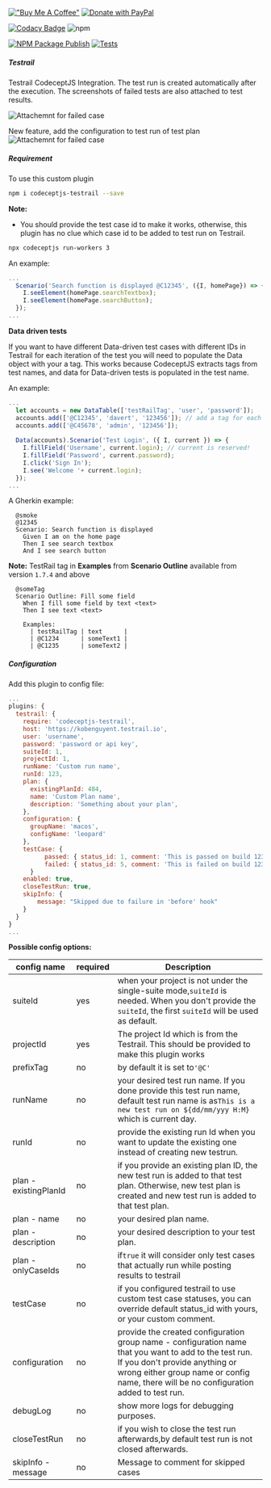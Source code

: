 [!["Buy Me A Coffee"](https://www.buymeacoffee.com/assets/img/custom_images/orange_img.png)](https://www.buymeacoffee.com/peternguyew)
[![Donate with PayPal](https://img.shields.io/badge/Donate-PayPal-blue.svg)](https://paypal.me/peternguyentr?country.x=DE&locale.x=en_US)

[![Codacy Badge](https://api.codacy.com/project/badge/Grade/e935df05fa244cf1bf435c3f59a66fe4)](https://www.codacy.com/manual/PeterNgTr/codeceptjs-testrail?utm_source=github.com&utm_medium=referral&utm_content=PeterNgTr/codeceptjs-testrail&utm_campaign=Badge_Grade)
![npm](https://img.shields.io/npm/v/codeceptjs-testrail?color=light%20green) 

[![NPM Package Publish](https://github.com/kobenguyent/codeceptjs-testrail/actions/workflows/npm-publish.yml/badge.svg)](https://github.com/kobenguyent/codeceptjs-testrail/actions/workflows/npm-publish.yml)
[![Tests](https://github.com/kobenguyent/codeceptjs-testrail/actions/workflows/run-tests.yml/badge.svg)](https://github.com/kobenguyent/codeceptjs-testrail/actions/workflows/run-tests.yml)


##### Testrail

Testrail CodeceptJS Integration. The test run is created automatically after the execution. The screenshots of failed tests are also attached to test results.

![Attachemnt for failed case](http://g.recordit.co/ajaa2QRlnW.gif)

New feature, add the configuration to test run of test plan
![Attachemnt for failed case](http://g.recordit.co/uQLvQUq7cT.gif)

##### Requirement

To use this custom plugin

```sh
npm i codeceptjs-testrail --save
```

**Note:**

- You should provide the test case id to make it works, otherwise, this plugin has no clue which case id to be added to test run on Testrail.

```sh
npx codeceptjs run-workers 3
```

An example:

```js
...
  Scenario('Search function is displayed @C12345', ({I, homePage}) => {
    I.seeElement(homePage.searchTextbox);
    I.seeElement(homePage.searchButton);
  });
...
```

**Data driven tests**

If you want to have different Data-driven test cases with different IDs in Testrail for each iteration of the test you will need to populate the Data object with your a tag. This works because CodeceptJS extracts tags from test names, and data for Data-driven tests is populated in the test name.

An example:

```js
...
  let accounts = new DataTable(['testRailTag', 'user', 'password']);
  accounts.add(['@C12345', 'davert', '123456']); // add a tag for each user along with their test data
  accounts.add(['@C45678', 'admin', '123456']);
  
  Data(accounts).Scenario('Test Login', ({ I, current }) => {
    I.fillField('Username', current.login); // current is reserved!
    I.fillField('Password', current.password);
    I.click('Sign In');
    I.see('Welcome '+ current.login);
  });
...
```

A Gherkin example:

```gherkin
  @smoke
  @12345
  Scenario: Search function is displayed
    Given I am on the home page
    Then I see search textbox
    And I see search button
```

**Note:**
TestRail tag in **Examples** from **Scenario Outline** available from version `1.7.4` and above

```gherkin
  @someTag
  Scenario Outline: Fill some field
    When I fill some field by text <text>
    Then I see text <text>
  
    Examples:
      | testRailTag | text      |
      | @C1234      | someText1 |
      | @C1235      | someText2 |
```

##### Configuration

Add this plugin to config file:

```js
...
plugins: {
  testrail: {
    require: 'codeceptjs-testrail',
    host: 'https://kobenguyent.testrail.io',
    user: 'username',
    password: 'password or api key',
    suiteId: 1,
    projectId: 1,
    runName: 'Custom run name',
    runId: 123,
    plan: {
      existingPlanId: 484,
      name: 'Custom Plan name',
      description: 'Something about your plan',
    },
    configuration: {
      groupName: 'macos',
      configName: 'leopard'
    },
    testCase: {
		  passed: { status_id: 1, comment: 'This is passed on build 123' },
		  failed: { status_id: 5, comment: 'This is failed on build 123' },
	  }
    enabled: true,
    closeTestRun: true,
    skipInfo: {
		message: "Skipped due to failure in 'before' hook"
    }
  }
}
...
```

**Possible config options:**


| config name           | required | Description                                                                                                                                                                                                                        |
| ----------------------- | ---------- | ------------------------------------------------------------------------------------------------------------------------------------------------------------------------------------------------------------------------------------ |
| suiteId               | yes      | when your project is not under the single-suite mode,`suiteId` is needed. When you don't provide the `suiteId`, the first `suiteId` will be used as default.                                                                       |
| projectId             | yes      | The project Id which is from the Testrail. This should be provided to make this plugin works                                                                                                                                       |
| prefixTag             | no       | by default it is set to`'@C'`                                                                                                                                                                                                      |
| runName               | no       | your desired test run name. If you done provide this test run name, default test run name is as`This is a new test run on ${dd/mm/yyy H:M}` which is current day.                                                                  |
| runId                 | no       | provide the existing run Id when you want to update the existing one instead of creating new testrun.                                                                                                                              |
| plan - existingPlanId | no       | if you provide an existing plan ID, the new test run is added to that test plan. Otherwise, new test plan is created and new test run is added to that test plan.                                                                  |
| plan - name           | no       | your desired plan name.                                                                                                                                                                                                            |
| plan - description    | no       | your desired description to your test plan.                                                                                                                                                                                        |
| plan - onlyCaseIds    | no       | if`true` it will consider only test cases that actually run while posting results to testrail                                                                                                                                      |
| testCase              | no       | if you configured testrail to use custom test case statuses, you can override default status_id with yours, or your custom comment.                                                                                                                        |
| configuration         | no       | provide the created configuration group name - configuration name that you want to add to the test run. If you don't provide anything or wrong either group name or config name, there will be no configuration added to test run. |
| debugLog              | no       | show more logs for debugging purposes.                                                                                                                                                                                             |
| closeTestRun          | no       | if you wish to close the test run afterwards,by default test run is not closed afterwards.                                                                                                                                         |
| skipInfo - message    | no       | Message to comment for skipped cases                                                                                                                                                                                               |
